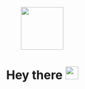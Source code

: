 <div id="header" align="center">
  <img src="https://media.giphy.com/media/v1.Y2lkPTc5MGI3NjExYjE5eXhoeG04dTdkMm5tNnY1Y2hsdWhoejc3Zmk1YW9rd3ZkYjFvZSZlcD12MV9pbnRlcm5hbF9naWZfYnlfaWQmY3Q9Zw/YbXLZ6dymH758xSEbM/giphy.gif" width="100"/>
</div>
<h1 align="center">
  Hey there
  <img src="https://media.giphy.com/media/hvRJCLFzcasrR4ia7z/giphy.gif" width="30px"/>
</h1>
